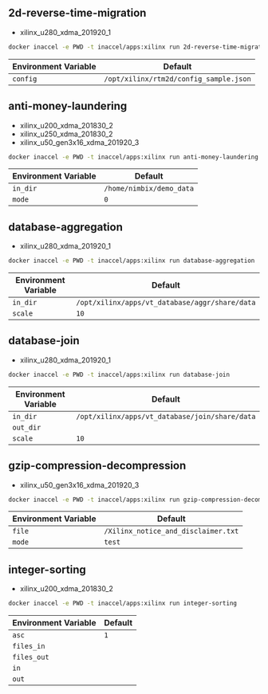 ## 2d-reverse-time-migration

- xilinx_u280_xdma_201920_1

```sh
docker inaccel -e PWD -t inaccel/apps:xilinx run 2d-reverse-time-migration
```

| Environment Variable | Default                                |
| -------------------- | -------------------------------------- |
| `config`             | `/opt/xilinx/rtm2d/config_sample.json` |

## anti-money-laundering

- xilinx_u200_xdma_201830_2
- xilinx_u250_xdma_201830_2
- xilinx_u50_gen3x16_xdma_201920_3

```sh
docker inaccel -e PWD -t inaccel/apps:xilinx run anti-money-laundering
```

| Environment Variable | Default                  |
| -------------------- | ------------------------ |
| `in_dir`             | `/home/nimbix/demo_data` |
| `mode`               | `0`                      |

## database-aggregation

- xilinx_u280_xdma_201920_1

```sh
docker inaccel -e PWD -t inaccel/apps:xilinx run database-aggregation
```

| Environment Variable | Default                                        |
| -------------------- | ---------------------------------------------- |
| `in_dir`             | `/opt/xilinx/apps/vt_database/aggr/share/data` |
| `scale`              | `10`                                           |

## database-join

- xilinx_u280_xdma_201920_1

```sh
docker inaccel -e PWD -t inaccel/apps:xilinx run database-join
```

| Environment Variable | Default                                        |
| -------------------- | ---------------------------------------------- |
| `in_dir`             | `/opt/xilinx/apps/vt_database/join/share/data` |
| `out_dir`            |                                                |
| `scale`              | `10`                                           |

## gzip-compression-decompression

- xilinx_u50_gen3x16_xdma_201920_3

```sh
docker inaccel -e PWD -t inaccel/apps:xilinx run gzip-compression-decompression
```

| Environment Variable | Default                             |
| -------------------- | ----------------------------------- |
| `file`               | `/Xilinx_notice_and_disclaimer.txt` |
| `mode`               | `test`                              |

## integer-sorting

- xilinx_u200_xdma_201830_2

```sh
docker inaccel -e PWD -t inaccel/apps:xilinx run integer-sorting
```

| Environment Variable | Default |
| -------------------- | ------- |
| `asc`                | `1`     |
| `files_in`           |         |
| `files_out`          |         |
| `in`                 |         |
| `out`                |         |
